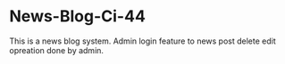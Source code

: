 # News-Blog-Ci-44
This is a news blog system. Admin login feature to news post delete edit opreation done by admin.
